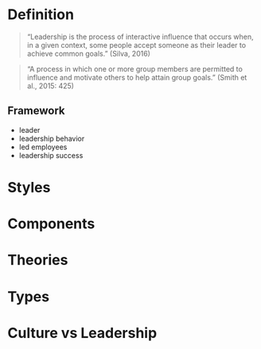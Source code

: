 # Definition
> “Leadership is the process of interactive influence that occurs when, in a given context, some people accept someone as their leader to achieve common goals.” (Silva, 2016)

> “A process in which one or more group members are permitted to influence and motivate others to help attain group goals.” (Smith et al., 2015: 425)

## Framework
- leader
- leadership behavior
- led employees
- leadership success
# Styles


# Components

# Theories

# Types

# Culture vs Leadership